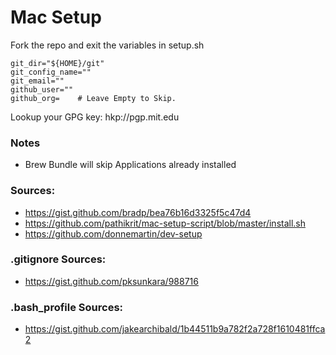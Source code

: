 # Mac Setup

Fork the repo and exit the variables in setup.sh
```gpg_key=""
git_dir="${HOME}/git"
git_config_name=""
git_email=""
github_user=""
github_org=    # Leave Empty to Skip.
```


Lookup your GPG key: hkp://pgp.mit.edu

### Notes
- Brew Bundle will skip Applications already installed

### Sources:
- https://gist.github.com/bradp/bea76b16d3325f5c47d4
- https://github.com/pathikrit/mac-setup-script/blob/master/install.sh
- https://github.com/donnemartin/dev-setup
### .gitignore Sources:
- https://gist.github.com/pksunkara/988716
### .bash_profile Sources:
- https://gist.github.com/jakearchibald/1b44511b9a782f2a728f1610481ffca2
